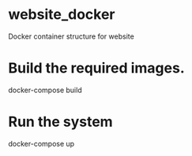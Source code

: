# website_docker
Docker container structure for website

# Build the required images.
docker-compose build

# Run the system
docker-compose up
